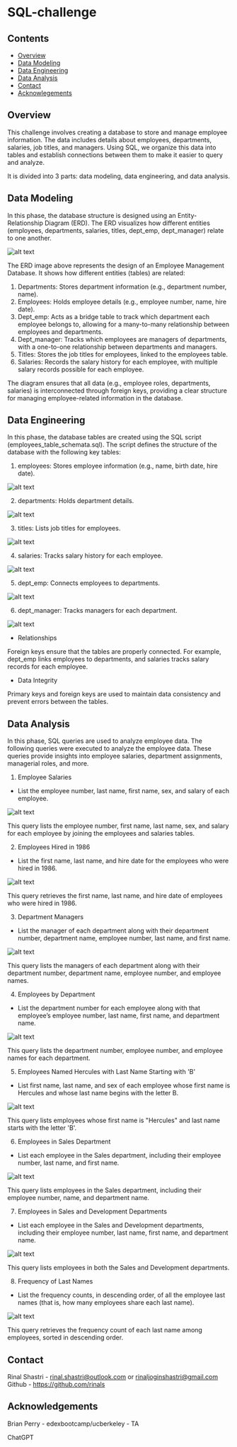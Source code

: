 # SQL-challenge

## Contents

- [Overview](#overview)
- [Data Modeling](#data-modeling)
- [Data Engineering](#data-engineering)
- [Data Analysis](#data-analysis)
- [Contact](#contact)
- [Acknowlegements](#acknowledgements)

## Overview

This challenge involves creating a database to store and manage employee information. The data includes details about employees, departments, salaries, job titles, and managers. Using SQL, we organize this data into tables and establish connections between them to make it easier to query and analyze.

It is divided into 3 parts: data modeling, data engineering, and data analysis.

## Data Modeling

In this phase, the database structure is designed using an Entity-Relationship Diagram (ERD). The ERD visualizes how different entities (employees, departments, salaries, titles, dept_emp, dept_manager) relate to one another.

![alt text](image.png)

The ERD image above represents the design of an Employee Management Database. It shows how different entities (tables) are related:

1. Departments: Stores department information (e.g., department number, name).
2. Employees: Holds employee details (e.g., employee number, name, hire date).
3. Dept_emp: Acts as a bridge table to track which department each employee belongs to, allowing for a many-to-many relationship between employees and departments.
4. Dept_manager: Tracks which employees are managers of departments, with a one-to-one relationship between departments and managers.
5. Titles: Stores the job titles for employees, linked to the employees table.
6. Salaries: Records the salary history for each employee, with multiple salary records possible for each employee.

The diagram ensures that all data (e.g., employee roles, departments, salaries) is interconnected through foreign keys, providing a clear structure for managing employee-related information in the database.

## Data Engineering

In this phase, the database tables are created using the SQL script (employees_table_schemata.sql). The script defines the structure of the database with the following key tables:

1. employees: Stores employee information (e.g., name, birth date, hire date).

![alt text](employees_table.png)

2. departments: Holds department details.

![alt text](departments_table.png)

3. titles: Lists job titles for employees.

![alt text](titles_table.png)

4. salaries: Tracks salary history for each employee.

![alt text](salaries_table.png)

5. dept_emp: Connects employees to departments.

![alt text](dept_emp_table.png)

6. dept_manager: Tracks managers for each department.

![alt text](dept_manager_table.png)

- Relationships

Foreign keys ensure that the tables are properly connected. For example, dept_emp links employees to departments, and salaries tracks salary records for each employee.

- Data Integrity

Primary keys and foreign keys are used to maintain data consistency and prevent errors between the tables.

## Data Analysis

In this phase, SQL queries are used to analyze employee data.
The following queries were executed to analyze the employee data. These queries provide insights into employee salaries, department assignments, managerial roles, and more.

1. Employee Salaries

- List the employee number, last name, first name, sex, and salary of each employee.

![alt text](https://github.com/rinals/sql-challenge/raw/main/EmployeeSQL/Images/Data_analysis/Query1.png)

This query lists the employee number, first name, last name, sex, and salary for each employee by joining the employees and salaries tables.

2. Employees Hired in 1986

- List the first name, last name, and hire date for the employees who were hired in 1986.

![alt text](https://github.com/rinals/sql-challenge/raw/main/EmployeeSQL/Images/Data_analysis/Query2.png)

This query retrieves the first name, last name, and hire date of employees who were hired in 1986.

3. Department Managers
  
- List the manager of each department along with their department number, department name, employee number, last name, and first name.

![alt text](https://github.com/rinals/sql-challenge/raw/main/EmployeeSQL/Images/Data_analysis/Query3.png)

This query lists the managers of each department along with their department number, department name, employee number, and employee names.

4. Employees by Department

- List the department number for each employee along with that employee’s employee number, last name, first name, and department name.

![alt text](https://github.com/rinals/sql-challenge/raw/main/EmployeeSQL/Images/Data_analysis/Query4.png)

This query lists the department number, employee number, and employee names for each department.

5. Employees Named Hercules with Last Name Starting with 'B'

- List first name, last name, and sex of each employee whose first name is Hercules and whose last name begins with the letter B.

![alt text](https://github.com/rinals/sql-challenge/raw/main/EmployeeSQL/Images/Data_analysis/Query5.png)

This query lists employees whose first name is "Hercules" and last name starts with the letter 'B'.

6. Employees in Sales Department

- List each employee in the Sales department, including their employee number, last name, and first name.

![alt text](https://github.com/rinals/sql-challenge/raw/main/EmployeeSQL/Images/Data_analysis/Query6.png)

This query lists employees in the Sales department, including their employee number, name, and department name.

7. Employees in Sales and Development Departments

- List each employee in the Sales and Development departments, including their employee number, last name, first name, and department name.

![alt text](https://github.com/rinals/sql-challenge/raw/main/EmployeeSQL/Images/Data_analysis/Query7.png)

This query lists employees in both the Sales and Development departments.

8. Frequency of Last Names

- List the frequency counts, in descending order, of all the employee last names (that is, how many employees share each last name).

![alt text](https://github.com/rinals/sql-challenge/raw/main/EmployeeSQL/Images/Data_analysis/Query8.png)

This query retrieves the frequency count of each last name among employees, sorted in descending order.

## Contact

Rinal Shastri - rinal.shastri@outlook.com or rinaljoginshastri@gmail.com
Github - https://github.com/rinals

## Acknowledgements

Brian Perry - edexbootcamp/ucberkeley -  TA

ChatGPT

